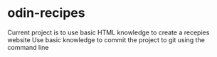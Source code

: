 # odin-recipes
Current project is to use basic HTML knowledge to create a recepies website
Use basic knowledge to commit the project to git using the command line
